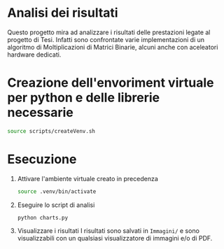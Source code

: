 # Analisi dei risultati
Questo progetto mira ad analizzare i risultati delle prestazioni legate al progetto di Tesi.
Infatti sono confrontate varie implementazioni di un algoritmo di Moltiplicazioni di Matrici Binarie, alcuni anche con aceleatori hardware dedicati.

# Creazione dell'envoriment virtuale per python e delle librerie necessarie

```bash
source scripts/createVenv.sh
```

# Esecuzione
1) Attivare l'ambiente virtuale creato in precedenza
    ```bash
    source .venv/bin/activate
    ```
2) Eseguire lo script di analisi
    ```bash
    python charts.py
    ```
3) Visualizzare i risultati
    I risultati sono salvati in `Immagini/` e sono visualizzabili con un qualsiasi visualizzatore di immagini e/o di PDF.
    

